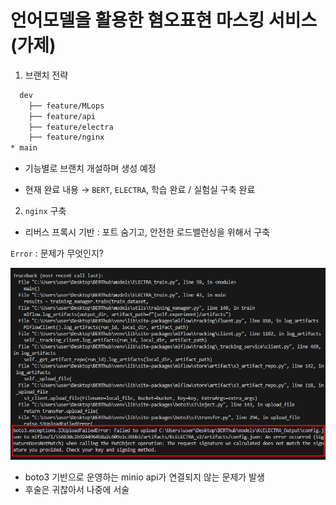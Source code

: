 # 언어모델을 활용한 혐오표현 마스킹 서비스(가제)

1. 브랜치 전략 

```bash
  dev
    ├── feature/MLops
    ├── feature/api
    ├── feature/electra
    ├── feature/nginx
* main
```

- 기능별로 브랜치 개설하며 생성 예정

- 현재 완료 내용 → `BERT`, `ELECTRA`, 학습 완료 / 실험실 구축 완료

2. `nginx` 구축 

- 리버스 프록시 기반 : 포트 숨기고, 안전한 로드밸런싱을 위해서 구축 

`Error` : 문제가 무엇인지? 

![alt text](./image/image.png)

- boto3 기반으로 운영하는 minio api가 연결되지 않는 문제가 발생 
- 후술은 귀찮아서 나중에 서술